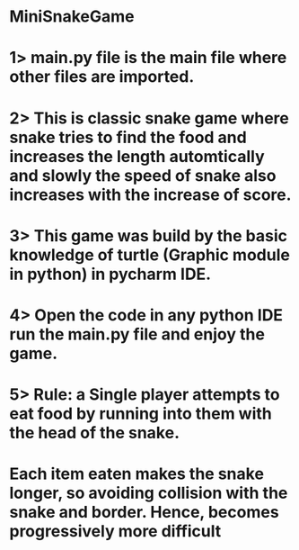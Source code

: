 # MiniSnakeGame
# 1> main.py file is the main file where other files are imported. 
# 2> This is classic snake game where snake tries to find the food and increases the length automtically and slowly the speed of snake also increases with the increase of score.
# 3> This game was build by the basic knowledge of turtle (Graphic module in python) in pycharm IDE. 
# 4> Open the code in any python IDE run the main.py file and enjoy the game. 
# 5> Rule: a Single player attempts to eat food by running into them with the head of the snake. 
# Each item eaten makes the snake longer, so avoiding collision with the snake and border. Hence, becomes progressively more difficult
